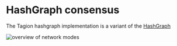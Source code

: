 # HashGraph consensus

The Tagion hashgraph implementation is a variant of the [HashGraph](https://www.swirlds.com/downloads/SWIRLDS-TR-2016-01.pdf)

![overview of network modes](/figs/hashgraph_event_sample.svg)


